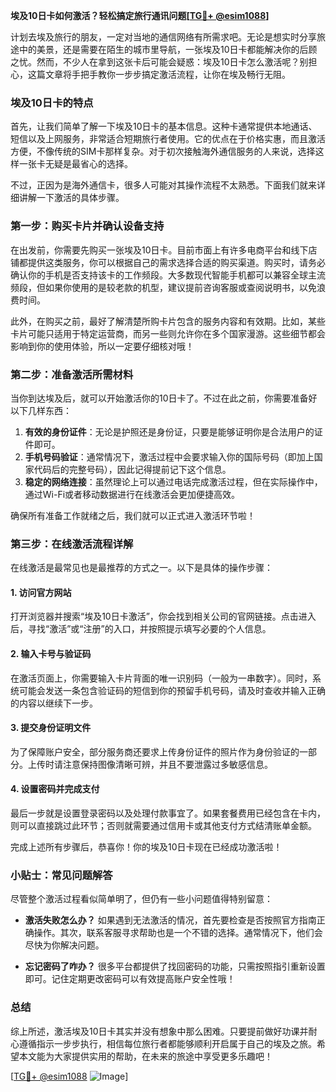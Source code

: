 **埃及10日卡如何激活？轻松搞定旅行通讯问题[[TG💪+ @esim1088](https://t.me/s/esim1088)]**

计划去埃及旅行的朋友，一定对当地的通信网络有所需求吧。无论是想实时分享旅途中的美景，还是需要在陌生的城市里导航，一张埃及10日卡都能解决你的后顾之忧。然而，不少人在拿到这张卡后可能会疑惑：埃及10日卡怎么激活呢？别担心，这篇文章将手把手教你一步步搞定激活流程，让你在埃及畅行无阻。

### 埃及10日卡的特点

首先，让我们简单了解一下埃及10日卡的基本信息。这种卡通常提供本地通话、短信以及上网服务，非常适合短期旅行者使用。它的优点在于价格实惠，而且激活方便，不像传统的SIM卡那样复杂。对于初次接触海外通信服务的人来说，选择这样一张卡无疑是最省心的选择。

不过，正因为是海外通信卡，很多人可能对其操作流程不太熟悉。下面我们就来详细讲解一下激活的具体步骤。

### 第一步：购买卡片并确认设备支持

在出发前，你需要先购买一张埃及10日卡。目前市面上有许多电商平台和线下店铺都提供这类服务，你可以根据自己的需求选择合适的购买渠道。购买时，请务必确认你的手机是否支持该卡的工作频段。大多数现代智能手机都可以兼容全球主流频段，但如果你使用的是较老款的机型，建议提前咨询客服或查阅说明书，以免浪费时间。

此外，在购买之前，最好了解清楚所购卡片包含的服务内容和有效期。比如，某些卡片可能只适用于特定运营商，而另一些则允许你在多个国家漫游。这些细节都会影响到你的使用体验，所以一定要仔细核对哦！

### 第二步：准备激活所需材料

当你到达埃及后，就可以开始激活你的10日卡了。不过在此之前，你需要准备好以下几样东西：

1. **有效的身份证件**：无论是护照还是身份证，只要是能够证明你是合法用户的证件即可。
2. **手机号码验证**：通常情况下，激活过程中会要求输入你的国际号码（即加上国家代码后的完整号码），因此记得提前记下这个信息。
3. **稳定的网络连接**：虽然理论上可以通过电话完成激活过程，但在实际操作中，通过Wi-Fi或者移动数据进行在线激活会更加便捷高效。

确保所有准备工作就绪之后，我们就可以正式进入激活环节啦！

### 第三步：在线激活流程详解

在线激活是最常见也是最推荐的方式之一。以下是具体的操作步骤：

#### 1. 访问官方网站

打开浏览器并搜索“埃及10日卡激活”，你会找到相关公司的官网链接。点击进入后，寻找“激活”或“注册”的入口，并按照提示填写必要的个人信息。

#### 2. 输入卡号与验证码

在激活页面上，你需要输入卡片背面的唯一识别码（一般为一串数字）。同时，系统可能会发送一条包含验证码的短信到你的预留手机号码，请及时查收并输入正确的内容以继续下一步。

#### 3. 提交身份证明文件

为了保障账户安全，部分服务商还要求上传身份证件的照片作为身份验证的一部分。上传时请注意保持图像清晰可辨，并且不要泄露过多敏感信息。

#### 4. 设置密码并完成支付

最后一步就是设置登录密码以及处理付款事宜了。如果套餐费用已经包含在卡内，则可以直接跳过此环节；否则就需要通过信用卡或其他支付方式结清账单金额。

完成上述所有步骤后，恭喜你！你的埃及10日卡现在已经成功激活啦！

### 小贴士：常见问题解答

尽管整个激活过程看似简单明了，但仍有一些小问题值得特别留意：

- **激活失败怎么办？**
   如果遇到无法激活的情况，首先要检查是否按照官方指南正确操作。其次，联系客服寻求帮助也是一个不错的选择。通常情况下，他们会尽快为你解决问题。

- **忘记密码了咋办？**
   很多平台都提供了找回密码的功能，只需按照指引重新设置即可。记住定期更改密码可以有效提高账户安全性哦！

### 总结

综上所述，激活埃及10日卡其实并没有想象中那么困难。只要提前做好功课并耐心遵循指示一步步执行，相信每位旅行者都能够顺利开启属于自己的埃及之旅。希望本文能为大家提供实用的帮助，在未来的旅途中享受更多乐趣吧！

[[TG💪+ @esim1088](https://t.me/s/esim1088) ![Image](https://i.postimg.cc/4NQfJmqS/Snipaste-2025-05-13-00-14-12.png)]